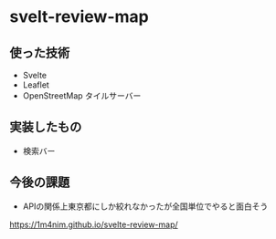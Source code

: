 # svelt-review-map

## 使った技術
- Svelte
- Leaflet
- OpenStreetMap タイルサーバー

## 実装したもの
- 検索バー

## 今後の課題
- APIの関係上東京都にしか絞れなかったが全国単位でやると面白そう

https://1m4nim.github.io/svelte-review-map/
